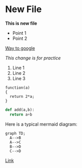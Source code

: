 # New File

**This is new file**

- Point 1
- Point 2

[Way to google](www.google.com)

_This change is for practice_

1. Line 1
2. Line 2
3. Line 3

```
function(a)
{
  return 2*a;
}
```

```python
def add(a,b):
  return a+b
```

Here is a typical mermaid diagram:
```mermaid
graph TD;
  A-->B
  A-->C
  B-->D
  C-->D
```
[Link](www.google.com)
